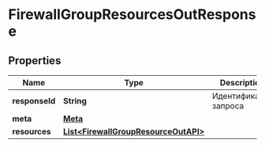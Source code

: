 

# FirewallGroupResourcesOutResponse


## Properties

| Name | Type | Description | Notes |
|------------ | ------------- | ------------- | -------------|
|**responseId** | **String** | Идентификатор запроса |  [optional] |
|**meta** | [**Meta**](Meta.md) |  |  |
|**resources** | [**List&lt;FirewallGroupResourceOutAPI&gt;**](FirewallGroupResourceOutAPI.md) |  |  |



